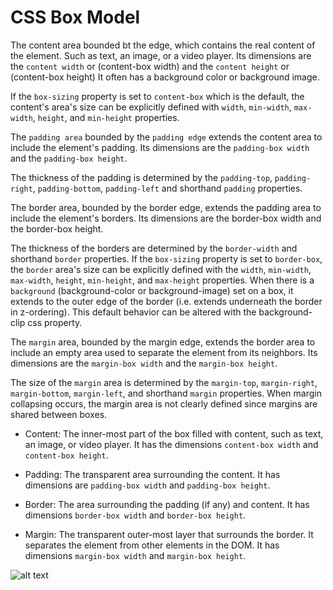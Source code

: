 # CSS Box Model

The content area bounded bt the edge, which contains the real content of the element. Such as text, an image, or a video player. Its dimensions are the ```content width``` or (content-box width) and the ```content height``` or (content-box height) It often has a background color or background image.

If the ```box-sizing``` property is set to ```content-box``` which is the default, the content's area's size can be explicitly defined with ```width```, ```min-width```, ```max-width```, ```height```, and ```min-height``` properties.

The ```padding area``` bounded by the ```padding edge``` extends the content area to include the element's padding. Its dimensions are the ```padding-box width``` and the ```padding-box height```.

The thickness of the padding is determined by the ```padding-top```, ```padding-right```, ```padding-bottom```, ```padding-left``` and shorthand ```padding``` properties.

The border area, bounded by the border edge, extends the padding area to include the element's borders. Its dimensions are the border-box width and the border-box height.

The thickness of the borders are determined by the ```border-width``` and shorthand ```border``` properties. If the ```box-sizing``` property is set to ```border-box```, 
the ```border``` area's size can be explicitly defined with the ```width```, ```min-width```, ```max-width```, ```height```, ```min-height```, and ```max-height``` properties. When there is a ```background``` (background-color or background-image) set on a box, it extends to the outer edge of the border (i.e. extends underneath the border in z-ordering). This default behavior can be altered with the background-clip css property.

The ```margin``` area, bounded by the margin edge, extends the border area to include an empty area used to separate the element from its neighbors. Its dimensions are the ```margin-box width``` and the ```margin-box height```.

The size of the ```margin``` area is determined by the ```margin-top```, ```margin-right```, ```margin-bottom```, ```margin-left```, and shorthand ```margin``` properties. When margin collapsing occurs, the margin area is not clearly defined since margins are shared between boxes.

- Content: The inner-most part of the box filled with content, such as text, an image, or video player. It has the dimensions ```content-box width``` and ```content-box height```.

- Padding: The transparent area surrounding the content. It has dimensions are ```padding-box width``` and ```padding-box height```.

- Border: The area surrounding the padding (if any) and content. It has dimensions ```border-box width``` and ```border-box height```.

- Margin: The transparent outer-most layer that surrounds the border. It separates the element from other elements in the DOM. It has dimensions ```margin-box width``` and ```margin-box height```.


![alt text][logo]

[logo]: https://www.washington.edu/accesscomputing/webd2/student/unit3/images/boxmodel.gif "Box Model Image"